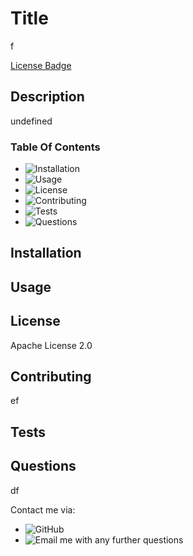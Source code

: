 

# Title  
f   
  
[License Badge](assets/images/Apache-License-2.0.png)  

## Description   
undefined    

### Table Of Contents  
* ![Installation](#installation)
* ![Usage](#usage)
* ![License](#license)
* ![Contributing](#contributing)
* ![Tests](#tests)
* ![Questions](#questions)  
    
    
## Installation  
  
    
## Usage  
  
     
## License   
Apache License 2.0 
     
## Contributing  
ef  
    
## Tests  
     
    
## Questions
df   
  
Contact me via:  
* ![GitHub](www.github.com/c)  
* ![Email](mailto:) me with any further questions
    